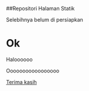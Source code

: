 ##Repositori Halaman Statik

Selebihnya belum di persiapkan

Ok
================

Haloooooo

Ooooooooooooooooo

[Terima kasih](http://ettoavi.github.io/isrc/)
